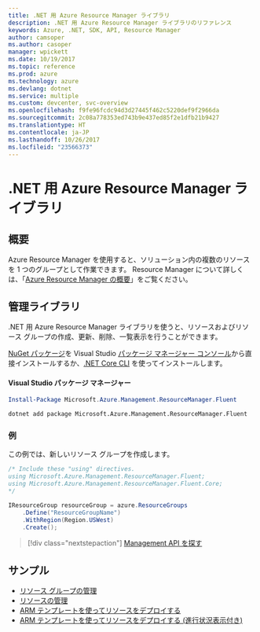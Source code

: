 ```yaml
---
title: .NET 用 Azure Resource Manager ライブラリ
description: .NET 用 Azure Resource Manager ライブラリのリファレンス
keywords: Azure, .NET, SDK, API, Resource Manager
author: camsoper
ms.author: casoper
manager: wpickett
ms.date: 10/19/2017
ms.topic: reference
ms.prod: azure
ms.technology: azure
ms.devlang: dotnet
ms.service: multiple
ms.custom: devcenter, svc-overview
ms.openlocfilehash: f9fe96fcdc94d3d27445f462c5220def9f2966da
ms.sourcegitcommit: 2c08a778353ed743b9e437ed85f2e1dfb21b9427
ms.translationtype: HT
ms.contentlocale: ja-JP
ms.lasthandoff: 10/26/2017
ms.locfileid: "23566373"
---
```

# <a name="azure-resource-manager-libraries-for-net"></a>.NET 用 Azure Resource Manager ライブラリ

## <a name="overview"></a>概要

Azure Resource Manager を使用すると、ソリューション内の複数のリソースを 1 つのグループとして作業できます。  Resource Manager について詳しくは、「[Azure Resource Manager の概要](https://docs.microsoft.com/azure/azure-resource-manager/resource-group-overview)」をご覧ください。

## <a name="management-library"></a>管理ライブラリ

.NET 用 Azure Resource Manager ライブラリを使うと、リソースおよびリソース グループの作成、更新、削除、一覧表示を行うことができます。

[NuGet パッケージ](https://www.nuget.org/packages/Microsoft.Azure.Management.ResourceManager.Fluent)を Visual Studio [パッケージ マネージャー コンソール][PackageManager]から直接インストールするか、[.NET Core CLI][DotNetCLI] を使ってインストールします。

#### <a name="visual-studio-package-manager"></a>Visual Studio パッケージ マネージャー

```powershell
Install-Package Microsoft.Azure.Management.ResourceManager.Fluent
```

```bash
dotnet add package Microsoft.Azure.Management.ResourceManager.Fluent
```

### <a name="example"></a>例

この例では、新しいリソース グループを作成します。

```csharp
/* Include these "using" directives.
using Microsoft.Azure.Management.ResourceManager.Fluent;
using Microsoft.Azure.Management.ResourceManager.Fluent.Core;
*/

IResourceGroup resourceGroup = azure.ResourceGroups
    .Define("ResourceGroupName")
    .WithRegion(Region.USWest)
    .Create();
```

> [!div class="nextstepaction"]
> [Management API を探す](/dotnet/api/overview/azure/resources/management)


## <a name="samples"></a>サンプル

* [リソース グループの管理](https://github.com/Azure-Samples/resources-dotnet-manage-resource-group)
* [リソースの管理](https://github.com/Azure-Samples/resources-dotnet-manage-resource)
* [ARM テンプレートを使ってリソースをデプロイする](https://github.com/Azure-Samples/resources-dotnet-deploy-using-arm-template)
* [ARM テンプレートを使ってリソースをデプロイする (進行状況表示付き)](https://github.com/Azure-Samples/resources-dotnet-deploy-using-arm-template-with-progress)


[PackageManager]: https://docs.microsoft.com/nuget/tools/package-manager-console
[DotNetCLI]: https://docs.microsoft.com/dotnet/core/tools/dotnet-add-package

